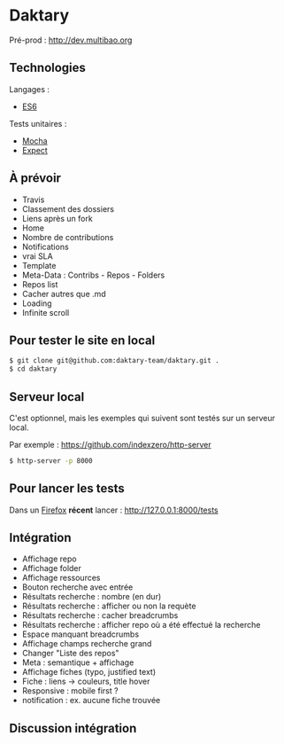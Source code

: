 # Daktary

Pré-prod : http://dev.multibao.org

## Technologies

Langages :
* [ES6](https://developer.mozilla.org/en-US/docs/Web/JavaScript/New_in_JavaScript/ECMAScript_6_support_in_Mozilla)

Tests unitaires :
* [Mocha](https://mochajs.org/)
* [Expect](https://github.com/Automattic/expect.js)

## À prévoir
* Travis
* Classement des dossiers
* Liens après un fork
* Home
* Nombre de contributions
* Notifications
* vrai SLA
* Template
* Meta-Data : Contribs - Repos - Folders
* Repos list
* Cacher autres que .md
* Loading
* Infinite scroll

## Pour tester le site en local
```bash
$ git clone git@github.com:daktary-team/daktary.git .
$ cd daktary
```

## Serveur local
C'est optionnel, mais les exemples qui suivent sont testés sur un serveur local.

Par exemple :
https://github.com/indexzero/http-server

```bash
$ http-server -p 8000
```

## Pour lancer les tests
Dans un [Firefox](https://www.mozilla.org/fr/firefox/developer/) **récent** lancer :
http://127.0.0.1:8000/tests

## Intégration
* Affichage repo
* Affichage folder
* Affichage ressources
* Bouton recherche avec entrée
* Résultats recherche : nombre (en dur)
* Résultats recherche : afficher ou non la requète
* Résultats recherche : cacher breadcrumbs
* Résultats recherche : afficher repo où a été effectué la recherche
* Espace manquant breadcrumbs
* Affichage champs recherche grand
* Changer "Liste des repos" 
* Meta : semantique + affichage
* Affichage fiches (typo, justified text)
* Fiche : liens -> couleurs, title hover
* Responsive : mobile first ?
* notification : ex. aucune fiche trouvée

## Discussion intégration
